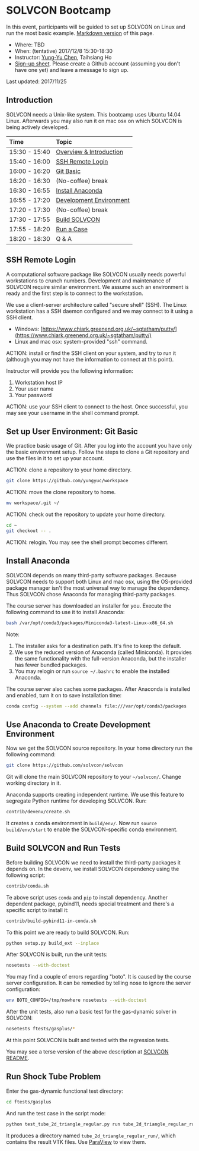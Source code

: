 # SOLVCON Bootcamp

In this event, participants will be guided to set up SOLVCON on Linux and run
the most basic example.
[Markdown version](https://github.com/solvcon/seminar/blob/gh-pages/2017/bootcamp/index.md)
of this page.

* Where: TBD
* When: (tentative) 2017/12/8 15:30-18:30
* Instructor: [Yung-Yu Chen](mailto:yyc@solvcon.net), Taihsiang Ho
* [Sign-up sheet](https://github.com/solvcon/seminar/issues/7).  Please create
  a Github account (assuming you don't have one yet) and leave a message to
  sign up.

Last updated: 2017/11/25

## <a name="intro"></a>Introduction

SOLVCON needs a Unix-like system.  This bootcamp uses Ubuntu 14.04 Linux.
Afterwards you may also run it on mac osx on which SOLVCON is being actively
developed.

| Time          | Topic                             |
| :------------ | :-------------------------------- |
| 15:30 - 15:40 | [Overview & Introduction](#intro) |
| 15:40 - 16:00 | [SSH Remote Login](#ssh)          |
| 16:00 - 16:20 | [Git Basic](#git)                 |
| 16:20 - 16:30 | (No-coffee) break                 |
| 16:30 - 16:55 | [Install Anaconda](#conda)        |
| 16:55 - 17:20 | [Development Environment](#de)    |
| 17:20 - 17:30 | (No-coffee) break                 |
| 17:30 - 17:55 | [Build SOLVCON](#build)           |
| 17:55 - 18:20 | [Run a Case](#run)                |
| 18:20 - 18:30 | Q & A                             |

## <a name="ssh"></a>SSH Remote Login

A computational software package like SOLVCON usually needs powerful
workstations to crunch numbers.  Development and maintenance of SOLVCON require
similar environment.  We assume such an environment is ready and the first step
is to connect to the workstation.

We use a client-server architecture called "secure shell" (SSH).  The Linux
workstation has a SSH daemon configured and we may connect to it using a SSH
client.

* Windows: [https://www.chiark.greenend.org.uk/~sgtatham/putty/](https://www.chiark.greenend.org.uk/~sgtatham/putty/)
* Linux and mac osx: system-provided "ssh" command.

ACTION: install or find the SSH client on your system, and try to run it
(although you may not have the information to connect at this point).

Instructor will provide you the following information:

1. Workstation host IP
2. Your user name
3. Your password

ACTION: use your SSH client to connect to the host.  Once successful, you may
see your username in the shell command prompt.

## <a name="git"></a>Set up User Environment: Git Basic

We practice basic usage of Git.  After you log into the account you have only
the basic environment setup.  Follow the steps to clone a Git repository and
use the files in it to set up your account.

ACTION: clone a repository to your home directory.

```bash
git clone https://github.com/yungyuc/workspace
```

ACTION: move the clone repository to home.

```bash
mv workspace/.git ~/
```

ACTION: check out the repository to update your home directory.

```bash
cd ~
git checkout -- .
```

ACTION: relogin.  You may see the shell prompt becomes different.

## <a name="conda"></a>Install Anaconda

SOLVCON depends on many third-party software packages.  Because SOLVCON needs
to support both Linux and mac osx, using the OS-provided package manager isn't
the most universal way to manage the dependency.  Thus SOLVCON chose Anaconda
for managing third-party packages.

The course server has downloaded an installer for you.  Execute the following
command to use it to install Anaconda:

```bash
bash /var/opt/conda3/packages/Miniconda3-latest-Linux-x86_64.sh
```

Note:

1. The installer asks for a destination path.  It's fine to keep the default.
2. We use the reduced version of Anaconda (called Miniconda).  It provides the
   same functionality with the full-version Anaconda, but the installer has
   fewer bundled packages.
3. You may relogin or run `source ~/.bashrc` to enable the installed Anaconda.

The course server also caches some packages.  After Anaconda is installed and
enabled, turn it on to save installation time:

```bash
conda config --system --add channels file:///var/opt/conda3/packages
```

## <a name="de"></a>Use Anaconda to Create Development Environment

Now we get the SOLVCON source repository.  In your home directory run the
following command:

```bash
git clone https://github.com/solvcon/solvcon
```

Git will clone the main SOLVCON repository to your `~/solvcon/`.  Change
working directory in it.

Anaconda supports creating independent runtime.  We use this feature to
segregate Python runtime for developing SOLVCON.  Run:

```bash
contrib/devenv/create.sh
```

It creates a conda environment in `build/env/`.  Now run `source
build/env/start` to enable the SOLVCON-specific conda environment.

## <a name="build"></a>Build SOLVCON and Run Tests

Before building SOLVCON we need to install the third-party packages it depends
on.  In the devenv, we install SOLVCON dependency using the following script:

```bash
contrib/conda.sh
```

Te above script uses `conda` and `pip` to install dependency.  Another
dependent package, pybind11, needs special treatment and there's a specific
script to install it:

```bash
contrib/build-pybind11-in-conda.sh
```

To this point we are ready to build SOLVCON.  Run:

```bash
python setup.py build_ext --inplace
```

After SOLVCON is built, run the unit tests:

```bash
nosetests --with-doctest
```

You may find a couple of errors regarding "boto".  It is caused by the course
server configuration.  It can be remedied by telling nose to ignore the server
configuration:

```bash
env BOTO_CONFIG=/tmp/nowhere nosetests --with-doctest
```

After the unit tests, also run a basic test for the gas-dynamic solver in
SOLVCON:

```bash
nosetests ftests/gasplus/*
```

At this point SOLVCON is built and tested with the regression tests.

You may see a terse version of the above description at [SOLVCON
README](https://github.com/solvcon/solvcon/blob/master/README.rst).

## <a name="run"></a>Run Shock Tube Problem

Enter the gas-dynamic functional test directory:

```bash
cd ftests/gasplus
```

And run the test case in the script mode:

```bash
python test_tube_2d_triangle_regular.py run tube_2d_triangle_regular_run
```

It produces a directory named `tube_2d_triangle_regular_run/`, which contains
the result VTK files.  Use [ParaView](https://www.paraview.org) to view them.
